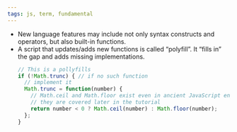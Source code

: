 ```yaml
---
tags: js, term, fundamental
---
```


- New language features may include not only syntax constructs and operators, but also built-in functions.
- A script that updates/adds new functions is called “polyfill”. It “fills in” the gap and adds missing implementations.
	```js
	// This is a pollyfills
	if (!Math.trunc) { // if no such function
	  // implement it
	  Math.trunc = function(number) {
	    // Math.ceil and Math.floor exist even in ancient JavaScript engines
	    // they are covered later in the tutorial
	    return number < 0 ? Math.ceil(number) : Math.floor(number);
	  };
	}
	```